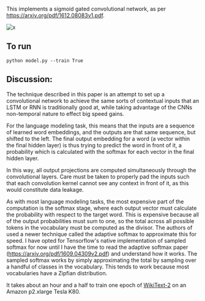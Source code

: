 This implements a sigmoid gated convolutional network, as per https://arxiv.org/pdf/1612.08083v1.pdf.

![x](https://raw.githubusercontent.com/astanway/gated-conv-nets/master/arch.png)

## To run
`python model.py --train True`

## Discussion:
  The technique described in this paper is an attempt to set up a convolutional network to achieve the same sorts of contextual inputs that an LSTM or RNN is traditionally good at, while taking advantage of the CNNs non-temporal nature to effect big speed gains. 
  
  For the language modeling task, this means that the inputs are a sequence of learned word embeddings, and the outputs are that same sequence, but shifted to the left. The final output embedding for a word (a vector within the final hidden layer) is thus trying to predict the word in front of it, a probability which is calculated with the softmax for each vector in the final hidden layer.

  In this way, all output projections are computed simultaneously through the convolutional layers. Care must be taken to properly pad the inputs such that each convolution kernel cannot see any context in front of it, as this would constitute data leakage.

  As with most language modeling tasks, the most expensive part of the computation is the softmax stage, where each output vector must calculate the probability with respect to the target word. This is expensive because all of the output probabilities must sum to one, so the total across all possible tokens in the vocabulary must be computed as the divisor. The authors of used a newer technique called the adaptive softmax to approximate this for speed. I have opted for Tensorflow's native implementation of sampled softmax for now until I have the time to read the adaptive softmax paper (https://arxiv.org/pdf/1609.04309v2.pdf) and understand how it works. The sampled softmax works by simply approximating the total by sampling over a handful of classes in the vocabulary. This tends to work because most vocabularies have a Zipfian distribution.

  It takes about an hour and a half to train one epoch of [WikiText-2](http://metamind.io/research/the-wikitext-long-term-dependency-language-modeling-dataset/) on an Amazon p2.xlarge Tesla K80.
